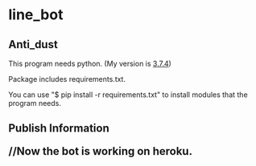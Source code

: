 # line_bot
<h2>Anti_dust</h2>

This program needs python. (My version is <a href="https://www.python.org/downloads/release/python-374/">3.7.4</a>)

Package includes requirements.txt.

You can use "$ pip install -r requirements.txt" to install modules that the program needs.

<h2 />Publish Information
<p />//Now the bot is working on heroku.
